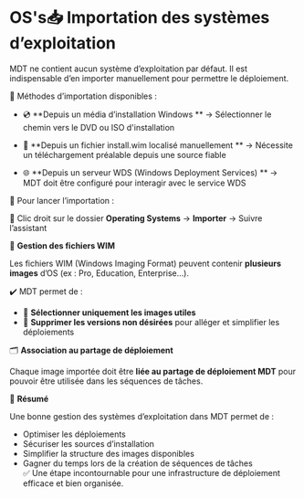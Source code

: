 # OS's📥 **Importation des systèmes d’exploitation**

MDT ne contient aucun système d’exploitation par défaut. Il est indispensable d’en importer manuellement pour permettre le déploiement.

🔹 Méthodes d’importation disponibles :

- 💿 **Depuis un média d’installation Windows  **
  → Sélectionner le chemin vers le DVD ou ISO d'installation

- 📁 **Depuis un fichier install.wim localisé manuellement  **
  → Nécessite un téléchargement préalable depuis une source fiable

- 🌐 **Depuis un serveur WDS (Windows Deployment Services)  **
  → MDT doit être configuré pour interagir avec le service WDS

📌 Pour lancer l’importation :

📂 Clic droit sur le dossier **Operating Systems** → **Importer** → Suivre l’assistant



🧱 **Gestion des fichiers WIM**

Les fichiers WIM (Windows Imaging Format) peuvent contenir **plusieurs images** d’OS (ex : Pro, Education, Enterprise...).

✔️ MDT permet de :

- 🎯 **Sélectionner uniquement les images utiles**
- 🧹 **Supprimer les versions non désirées** pour alléger et simplifier les déploiements

🗂️ **Association au partage de déploiement**

Chaque image importée doit être **liée au partage de déploiement MDT** pour pouvoir être utilisée dans les séquences de tâches.



📌 **Résumé**

Une bonne gestion des systèmes d’exploitation dans MDT permet de :

- Optimiser les déploiements
- Sécuriser les sources d’installation
- Simplifier la structure des images disponibles
- Gagner du temps lors de la création de séquences de tâches  
  ✅ Une étape incontournable pour une infrastructure de déploiement efficace et bien organisée.
